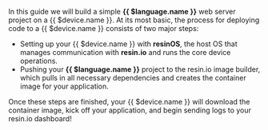 In this guide we will build a simple **{{ $language.name }}** web server project on a {{ $device.name }}. At its most basic, the process for deploying code to a {{ $device.name }} consists of two major steps:

- Setting up your {{ $device.name }} with **resinOS**, the host OS that manages communication with **resin.io** and runs the core device operations.
- Pushing your **{{ $language.name }}** project to the resin.io image builder, which pulls in all necessary dependencies and creates the container image for your application.

Once these steps are finished, your {{ $device.name }} will download the container image, kick off your application, and begin sending logs to your resin.io dashboard!


